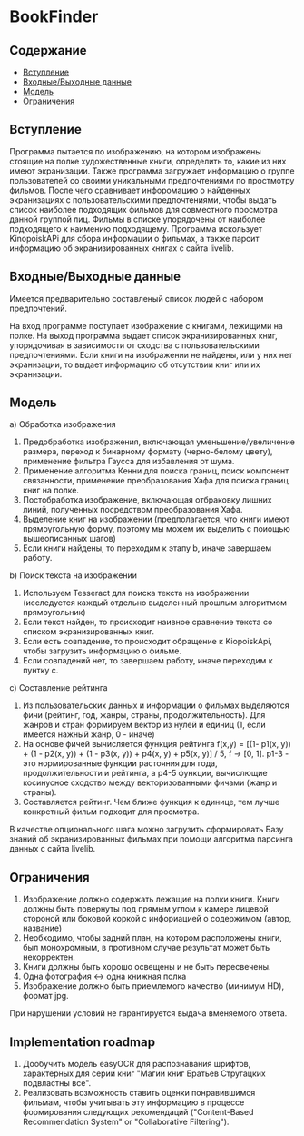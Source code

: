 # BookFinder

## Содержание

- [Вступление](#introduction)
- [Входные/Выходные данные](#in/out_data)
- [Модель](#model)
- [Ограничения](#restrictions)

## Вступление
Программа пытается по изображению, на котором изображены стоящие на полке художественные книги, определить то, какие из них имеют экранизации. Также программа загружает информацию о группе пользователей со своими уникальными предпочтениями по простмотру фильмов. После чего сравнивает инфоромацию о найденных экранизациях с пользовательскими предпочтениями, чтобы выдать список наиболее подходящих фильмов для совместного просмотра данной группой лиц. Фильмы в списке упорядочены от наиболее подходящего к наимению подходящему. Программа искользует KinopoiskAPi для сбора информации о фильмах, а также парсит информацию об экранизированных книгах с сайта livelib.

## Входные/Выходные данные
Имеется предварительно составленый список людей с набором предпочтений.

На вход программе поступает изображение с книгами, лежищими на полке. 
На выход программа выдает список экранизированных книг, упорядочивая в зависимости от сходства с пользовательскими предпочтениями. Если книги на изображении не найдены, или у них нет экранизации, то выдает информацию об отсутствии книг или их экранизации.
## Модель

a) Обработка изображения
1. Предобработка изображения, включающая уменьшение/увеличение размера, переход к бинарному формату (черно-белому цвету), применение фильтра Гаусса для избавления от шума.
2. Применение алгоритма Кенни для поиска границ, поиск компонент связанности, применение преобразования Хафа для поиска границ книг на полке.
3. Постобработка изображение, включающая отбраковку лишних линий, полученных посредством преобразования Хафа.
4. Выделение книг на изображении (предполагается, что книги имеют прямоугольную форму, поэтому мы можем их выделить с поиощью вышеописанных шагов)
5. Если книги найдены, то переходим к этапу b, иначе завершаем работу.

b) Поиск текста на изображении
1. Используем Tesseract для поиска текста на изображении (исследуется каждый отдельно выделенный прошлым алгоритмом прямоугольник)
2. Если текст найден, то происходит наивное сравнение текста со списком экранизированных книг.
3. Если есть совпадение, то происходит обращение к KiopoiskApi, чтобы загрузить информацию о фильме.
4. Если совпадений нет, то завершаем работу, иначе переходим к пунтку c.

с) Составление рейтинга
1. Из пользовательских данных и информации о фильмах выделяются фичи (рейтинг, год, жанры, страны, продолжительность). Для жанров и стран формируем вектор из нулей и единиц (1, если имеется нажный жанр, 0 - иначе)
2. На основе фичей вычисляется функция рейтинга f(x,y) = [(1- p1(x, y)) + (1 - p2(x, y)) + (1 - p3(x, y)) + p4(x, y) + p5(x, y)] / 5, f -> [0, 1]. p1-3 - это нормированные функции растояния для года, продолжительности и рейтинга, а p4-5 функции, вычислющие косинусное сходство между векторизованными фичами (жанр и страны).
3. Составляется рейтинг. Чем ближе функция к единице, тем лучше конкретный фильм подходит для просмотра.

В качестве опционального шага можно загрузить сформировать Базу знаний об экранизированных фильмах при помощи алгоритма парсинга данных с сайта livelib.

## Ограничения
1. Изображение должно содержать лежащие на полки книги. Книги должны быть повернуты под прямым углом к камере лицевой стороной или боковой коркой с инфориацией о содержимом (автор, название)
2. Необходимо, чтобы задний план, на котором расположены книги, был монохромным, в противном случае результат может быть некорректен.
3. Книги должны быть хорошо освещены и не быть пересвечены.
4. Одна фотография <-> одна книжная полка
5. Изображение должно быть приемлемого качество (минимум HD), формат jpg.

При нарушении условий не гарантируется выдача вменяемого ответа.

## Implementation roadmap
1. Дообучить модель easyOCR для распознавания шрифтов, характерных для серии книг "Магии книг Братьев Стругацких подвластны все".
2. Реализовать возможность ставить оценки понравившимся фильмам, чтобы учитывать эту информацию в процессе формирования следующих рекомендаций ("Content-Based Recommendation System" or "Collaborative Filtering").